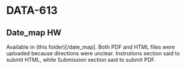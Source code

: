 # DATA-613

## Date_map HW
Available in (this folder)[/date_map]. Both PDF and HTML files were uploaded because directions were unclear. Instrutions section said to submit HTML, while Submission section said to submit PDF.
